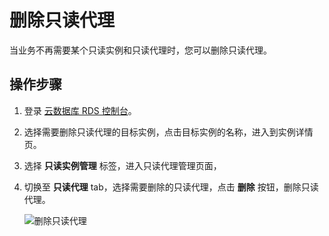 # 删除只读代理
当业务不再需要某个只读实例和只读代理时，您可以删除只读代理。


## 操作步骤
1. 登录 [云数据库 RDS 控制台](https://rds-console.jdcloud.com/database)。
2. 选择需要删除只读代理的目标实例，点击目标实例的名称，进入到实例详情页。
3. 选择 **只读实例管理** 标签，进入只读代理管理页面，
4. 切换至 **只读代理** tab，选择需要删除的只读代理，点击 **删除** 按钮，删除只读代理。
    
   ![删除只读代理](../../../../../image/RDS/Readonlygroup-Delete.png)